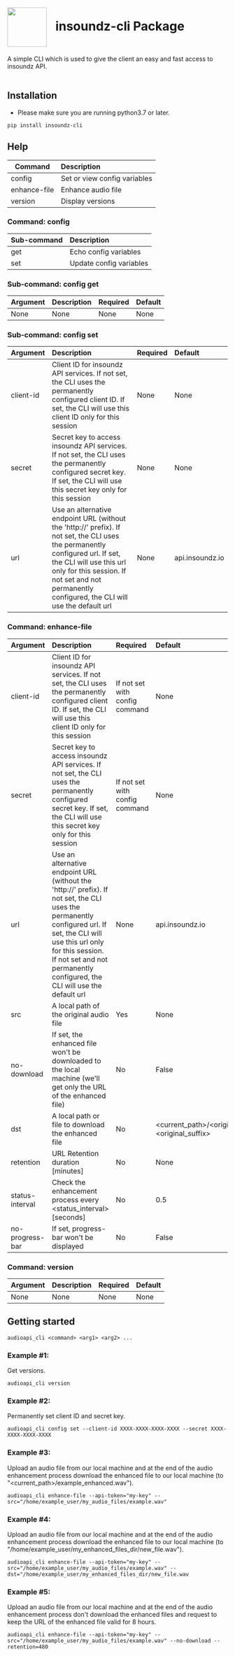 <h1><img align="center" height="90" src="https://drive.google.com/uc?export=view&id=1b1DHDNsl_XGjtU_AK1QR9q_lSo3iLQ4x"> &nbsp; insoundz-cli Package</h1>
A simple CLI which is used to give the client an easy and fast access to insoundz API.
<br />
<br />

## Installation
- Please make sure you are running python3.7 or later.
```console
pip install insoundz-cli
```

## Help
| Command       | Description                  |
|---------------|:-----------------------------|
| config        | Set or view config variables |
| enhance-file  | Enhance audio file           |
| version       | Display versions             |

### Command: config

| Sub-command | Description             |
|-------------|:------------------------|
| get         | Echo config variables   |
| set         | Update config variables |

### Sub-command: config get

| Argument | Description | Required | Default |
|--------- |:------------|:---------|:--------|
| None     | None        | None     | None    |

### Sub-command: config set

| Argument  | Description | Required | Default |
|-----------|:------------|:---------|:--------|
| client-id | Client ID for insoundz API services. If not set, the CLI uses the permanently configured client ID. If set, the CLI will use this client ID only for this session | None | None |
| secret    | Secret key to access insoundz API services. If not set, the CLI uses the permanently configured secret key. If set, the CLI will use this secret key only for this session | None | None |
| url       | Use an alternative endpoint URL (without the 'http://' prefix). If not set, the CLI uses the permanently configured url. If set, the CLI will use this url only for this session. If not set and not permanently configured, the CLI will use the default url | None | api.insoundz.io |

### Command: enhance-file 

| Argument        | Description | Required | Default |
|-----------------|:------------|:---------|:--------|
| client-id       | Client ID for insoundz API services. If not set, the CLI uses the permanently configured client ID. If set, the CLI will use this client ID only for this session | If not set with config command | None |
| secret          | Secret key to access insoundz API services. If not set, the CLI uses the permanently configured secret key. If set, the CLI will use this secret key only for this session | If not set with config command | None |
| url             | Use an alternative endpoint URL (without the 'http://' prefix). If not set, the CLI uses the permanently configured url. If set, the CLI will use this url only for this session. If not set and not permanently configured, the CLI will use the default url | None | api.insoundz.io |
| src             | A local path of the original audio file | Yes | None |
| no-download     | If set, the enhanced file won't be downloaded to the local machine (we'll get only the URL of the enhanced file) | No | False|
| dst             | A local path or file to download the enhanced file | No | <current_path>/<original_filename>_enhanced.<original_suffix> |
| retention       | URL Retention duration [minutes] | No | None |
| status-interval | Check the enhancement process every <status_interval> [seconds] | No | 0.5 |
| no-progress-bar | If set, progress-bar won't be displayed | No | False |

### Command: version 

| Argument | Description | Required | Default |
|----------|:------------|:---------|:--------|
| None     | None        | None     | None    |

## Getting started
```console
audioapi_cli <command> <arg1> <arg2> ...
```

### Example #1:
Get versions.
```console
audioapi_cli version
```

### Example #2:
Permanently set client ID and secret key.
```console
audioapi_cli config set --client-id XXXX-XXXX-XXXX-XXXX --secret XXXX-XXXX-XXXX-XXXX
```

### Example #3:
Upload an audio file from our local machine and at the end of the audio enhancement process download the enhanced file to our local machine (to "<current_path>/example_enhanced.wav").
```console
audioapi_cli enhance-file --api-token="my-key" --src="/home/example_user/my_audio_files/example.wav"
```

### Example #4:
Upload an audio file from our local machine and at the end of the audio enhancement process download the enhanced file to our local machine (to "/home/example_user/my_enhanced_files_dir/new_file.wav").
```console
audioapi_cli enhance-file --api-token="my-key" --src="/home/example_user/my_audio_files/example.wav" --dst="/home/example_user/my_enhanced_files_dir/new_file.wav
```

### Example #5:
Upload an audio file from our local machine and at the end of the audio enhancement process don't download the enhanced files and request to keep the URL of the enhanced file valid for 8 hours.
```console
audioapi_cli enhance-file --api-token="my-key" --src="/home/example_user/my_audio_files/example.wav" --no-download --retention=480
```
